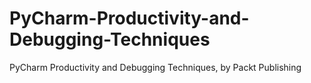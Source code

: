 


# PyCharm-Productivity-and-Debugging-Techniques
PyCharm Productivity and Debugging Techniques, by Packt Publishing
